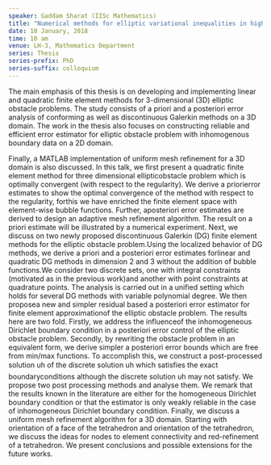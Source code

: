 ```yaml
---
speaker: Gaddam Sharat (IISc Mathematics)
title: "Numerical methods for elliptic variational inequalities in higher dimensions"
date: 10 January, 2018
time: 10 am
venue: LH-3, Mathematics Department
series: Thesis
series-prefix: PhD
series-suffix: colloquium
---
```


The main emphasis of this thesis is on developing and implementing linear and quadratic finite element methods for 3-dimensional (3D) elliptic obstacle problems. The study consists of a priori and a posteriori error analysis of conforming as well as discontinuous Galerkin methods on a 3D domain. The work in the thesis also focuses on constructing reliable and efficient error estimator for elliptic obstacle problem with inhomogenous boundary data on a 2D domain.

Finally, a MATLAB implementation of uniform mesh refinement for a 3D domain is also discussed. In this talk, we first present a quadratic finite element method for three dimensional ellipticobstacle problem which is optimally convergent (with respect to the regularity). We derive a priorierror estimates to show the optimal convergence of the method with respect to the regularity, forthis we have enriched the finite element space with element-wise bubble functions. Further, aposteriori error estimates are derived to design an adaptive mesh refinement algorithm. The result on a priori estimate will be illustrated by a numerical experiment. Next, we discuss on two newly proposed discontinuous Galerkin (DG) finite element methods for the elliptic obstacle problem.Using the localized behavior of DG methods, we derive a priori and a posteriori error estimates forlinear and quadratic DG methods in dimension 2 and 3 without the addition of bubble functions.We consider two discrete sets, one with integral constraints (motivated as in the previous work)and another with point constraints at quadrature points. The analysis is carried out in a unified setting which holds for several DG methods with variable polynomial degree. We then proposea new and simpler residual based a posteriori error estimator for finite element approximationof the elliptic obstacle problem. The results here are two fold. Firstly, we address the influenceof the inhomogeneous Dirichlet boundary condition in a posteriori error control of the elliptic obstacle problem. Secondly, by rewriting the obstacle problem in an equivalent form, we derive simpler a posteriori error bounds which are free from min/max functions. To accomplish this, we construct a post-processed solution uh of the discrete solution uh which satisfies the exact boundaryconditions although the discrete solution uh may not satisfy. We propose two post processing methods and analyse them. We remark that the results known in the literature are either for the homogeneous Dirichlet boundary condition or that the estimator is only weakly reliable in the case of inhomogeneous Dirichlet boundary condition. Finally, we discuss a uniform mesh refinement algorithm for a 3D domain. Starting with orientation of a face of the tetrahedron and orientation of the tetrahedron, we discuss the ideas for nodes to element connectivity and red-refinement of a tetrahedron. We present conclusions and possible extensions for the future works.
